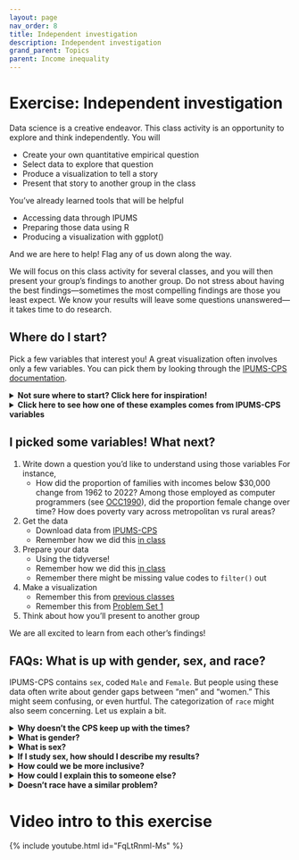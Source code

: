 ```yaml
---
layout: page
nav_order: 8
title: Independent investigation
description: Independent investigation
grand_parent: Topics
parent: Income inequality
---
```


# Exercise: Independent investigation

Data science is a creative endeavor. This class activity is an
opportunity to explore and think independently. You will

- Create your own quantitative empirical question
- Select data to explore that question
- Produce a visualization to tell a story
- Present that story to another group in the class

You’ve already learned tools that will be helpful

- Accessing data through IPUMS
- Preparing those data using R
- Producing a visualization with ggplot()

And we are here to help! Flag any of us down along the way.

We will focus on this class activity for several classes, and you will
then present your group’s findings to another group. Do not stress about
having the best findings—sometimes the most compelling findings are
those you least expect. We know your results will leave some questions
unanswered—it takes time to do research.

## Where do I start?

Pick a few variables that interest you! A great visualization often
involves only a few variables. You can pick them by looking through the
[IPUMS-CPS
documentation](https://cps.ipums.org/cps-action/variables/group).

<details>
<summary>
<b>Not sure where to start? Click here for inspiration!</b>
</summary>

<p>
These reports use IPUMS-CPS data. You could use them as inspiration to find a CPS variable of interest to you.
<ul>
	<li> <a href = "https://laborcenter.berkeley.edu/lowwageca/">Low-Wage Work in California: 2014 Chartbook</a></li>
	<li> <a href = "https://www.bls.gov/opub/reports/womens-earnings/2020/home.htm">Highlights of women’s earnings in 2020</a></li>
	<li> <a href = "https://www.bls.gov/opub/reports/race-and-ethnicity/2021/home.htm">Labor force characteristics by race and ethnicity, 2021</a></li>
	<li> <a href = "https://www.bls.gov/opub/reports/working-poor/2020/home.htm">A profile of the working poor, 2020</a></li>
	<li> <a href = "https://www.pewresearch.org/fact-tank/2022/12/02/for-todays-young-workers-in-the-u-s-job-tenure-is-similar-to-that-of-young-workers-in-the-past/">For today’s young workers in the U.S., job tenure is similar to that of young workers in the past</a></li>
	<li> <a href = "https://www.pewresearch.org/social-trends/2022/07/28/majority-of-u-s-workers-changing-jobs-are-seeing-real-wage-gains/">Majority of U.S. Workers Changing Jobs Are Seeing Real Wage Gains</a></li>
</ul>
</p>
</details>
<details>
<summary>
<b>Click here to see how one of these examples comes from IPUMS-CPS
variables</b>
</summary>
<p>
<a href = "https://www.bls.gov/opub/reports/womens-earnings/2020/home.htm">This report</a> uses a couple of different variables:
<ul>
	<li> Usual weekly earnings (<a href = "https://cps.ipums.org/cps-action/variables/EARNWEEK">found here</a>) </li>
	<li>  Sex (<a href = "https://cps.ipums.org/cps-action/variables/SEX">found here</a>, also see bottom of this page) </li>
	<li>  Age (<a href = "https://cps.ipums.org/cps-action/variables/AGE">found here</a>) </li>
	<li> Race and ethnicity (<a href = "https://cps.ipums.org/cps-action/variables/RACE">found here</a>, and <a href = "https://cps.ipums.org/cps-action/variables/HISPAN">here</a>) </li>
	<li> Educational attainment (<a href = "https://cps.ipums.org/cps-action/variables/EDUC">found here</a>) </li>
	<li>  Occupational group (<a href = "https://cps.ipums.org/cps-action/variables/OCCLY">found here</a>) </li>
</ul>
</p>
</details>

## I picked some variables! What next?

1.  Write down a question you’d like to understand using those variables
    For instance,
    - How did the proportion of families with incomes below \$30,000
      change from 1962 to 2022? Among those employed as computer
      programmers (see
      [OCC1990](https://cps.ipums.org/cps-action/variables/OCC1990#codes_section)),
      did the proportion female change over time? How does poverty vary
      across metropolitan vs rural areas?
2.  Get the data
    - Download data from [IPUMS-CPS](https://cps.ipums.org/cps/)
    - Remember how we did this [in
      class](https://info3370.github.io/lessonplans/3a/)
3.  Prepare your data
    - Using the tidyverse!
    - Remember how we did this [in
      class](https://info3370.github.io/lessonplans/3b/)
    - Remember there might be missing value codes to `filter()` out
4.  Make a visualization
    - Remember this from [previous
      classes](https://info3370.github.io/lessonplans/2a/)
    - Remember this from [Problem Set
      1](https://info3370.github.io/assignments/pset1/)
5.  Think about how you’ll present to another group

We are all excited to learn from each other’s findings!

## FAQs: What is up with gender, sex, and race?

IPUMS-CPS contains `sex`, coded `Male` and `Female`. But people using
these data often write about gender gaps between “men” and “women.” This
might seem confusing, or even hurtful. The categorization of `race`
might also seem concerning. Let us explain a bit.

<details>
<summary>
<b>Why doesn’t the CPS keep up with the times?</b>
</summary>
<p style="margin-left: 40px">
As a long-running study, the CPS seeks to ask questions the same way
over time to allow comparisons across years. But as social science
understanding of sex and gender grows, we might realize the variables in
the data do not match the constructs we want to study.
</p>
</details>
<details>
<summary>
<b>What is gender?</b>
</summary>
<p style="margin-left: 40px">
Gender is a socially-construed categorization that refers to the social,
psychological, cultural and behavioral aspects of being a certain gender
identity. This includes expected norms, roles, and activities. Gender is
distinct from sex, is not binary, and varies from society to society
(<a href = "https://www.who.int/health-topics/gender">World Health
Organization</a>,
<a href = "https://cihr-irsc.gc.ca/e/48642.html">Canadian Institutes of
Health’s Research</a>). Some common gender categories are: woman, man,
non-binary, genderqueer.
</p>
</details>
<details>
<summary>
<b>What is sex?</b>
</summary>
<p style="margin-left: 40px">
Sex is a biological categorization that is assigned at birth based on
anatomy, chromosomes, and/or hormones. It is primarily associated with
physical and physiological features of humans and animals
(<a href = "https://cihr-irsc.gc.ca/e/48642.html">Canadian Institutes of
Health’s Research</a>). Sex categories are typically female, male, and
intersex, but there is variation in the biological attributes that
comprise sex, and they can change with or without medical intervention.
</p>
</details>
<details>
<summary>
<b>If I study sex, how should I describe my results?</b>
</summary>
<p style="margin-left: 40px">
If you use the variable ‘sex’ in your research, avoid the terms women
and men when describing your observations, but instead use the
appropriate labels: female, male, and intersex people.
</p>
</details>
<details>
<summary>
<b>How could we be more inclusive?</b>
</summary>
<p style="margin-left: 40px">
Throughout our research efforts, as well as when writing about our
results, it is important to be attentive toward the differences between
these two categories, as well as to be critical toward our quantitative
variables. Reflect on the implications of describing sex as a binary
variable. Which parts of the population are not represented in the data?
(Read more in
<a href = "https://doi.org/10.1080/19419899.2020.1729844">Lindqvist,
<i>What is gender, anyway</i></a>). Lastly,
<a href = "https://cps.ipums.org/cps/">IPUMS-CPS</a>, as many other
datasets, does not hold information about gender. How might these
datasets improve in the future?
</p>
</details>

<details>
<summary>
<b>How could I explain this to someone else?</b>
</summary>
<p style="margin-left: 40px">
Whenever you have doubts about the difference between gender and sex, a
friend of yours does, or you don’t know how to explain it to someone
else, ask The Genderbread Person!
(<a href = "https://www.genderbread.org/wp-content/uploads/2017/02/Breaking-through-the-Binary-by-Sam-Killermann.pdf">more
information here</a>)<br>
<img src="../../assets/images/genderbread.png" alt="Infographic explaining the difference between gender identity, gender expression, biological sex, sexual attraction, and romantic attraction." width="326.4" height="214.0">
</p>
</details>
<details>
<summary>
<b>Doesn’t race have a similar problem?</b>
</summary>
<p style="margin-left: 40px">

Yep. Race is also a social construct with definitions that vary across
societies, over time, and across interactions. The categories available
to respondents have changed over time in the
<a href = "https://www.pewresearch.org/interactives/what-census-calls-us/">Census</a>
and the
<a href = "https://cps.ipums.org/cps-action/variables/RACE#comparability_section">CPS</a>.
And race is multifaceted, so that any categorization might miss
<a href = "https://news.harvard.edu/gazette/story/2021/09/harvard-sociology-professor-weighs-in-on-census-flaws/">important
aspects</a>. We must be mindful that the way we do science could
<a href = "https://www.ucpress.edu/book/9780520270312/the-nature-of-race">reinforce
this construct</a>.

Despite concerns, disparities across categories like sex and race are
important. It is worthwhile to use available data to study these
disparities, while recognizing the limits of the measured data.
</p>
</details>

# Video intro to this exercise

{% include youtube.html id="FqLtRnml-Ms" %}

